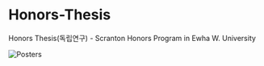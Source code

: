 # Honors-Thesis
Honors Thesis(독립연구) - Scranton Honors Program in Ewha W. University

![Posters](https://github.com/user-attachments/assets/8fce6182-8354-4e7a-bdd2-9bce827fe8e7)

<!--
# Experimets

    Baseline 1 - Vanilla Fewshot(5 shot)
    Baseline 2 - Chain of Thought(5 shot)
    Self Consistency (5 response)
    Self Consistency + llm self selection (5 response)
|![심포지엄_박민경_2117016_사회와정의_page-0022](https://github.com/user-attachments/assets/c5168de2-b8dd-4c20-b462-72348d57a4ce)
---|

# Evaluation 
    Sentence BLEU  
    Logical Equivalence score

![심포지엄_박민경_2117016_사회와정의_page-0015](https://github.com/user-attachments/assets/d1fff9a4-489c-4f84-af3c-9f2e4a02dc1b) | ![심포지엄_박민경_2117016_사회와정의_page-0017](https://github.com/user-attachments/assets/635830ec-ac89-4e47-a84a-2a5c33887d5c)
---|---|


# CFG Parser

![심포지엄_박민경_2117016_사회와정의_page-0023](https://github.com/user-attachments/assets/9053b7ee-8976-4eca-99af-50dc288ee275)

|![심포지엄_박민경_2117016_사회와정의_page-0024](https://github.com/user-attachments/assets/229a38de-e442-4b62-b90f-cab72d341d91)|![심포지엄_박민경_2117016_사회와정의_page-0025](https://github.com/user-attachments/assets/96d1d81f-12f6-491f-a828-aad127dc462e)
---|---|


# Results

![심포지엄_박민경_2117016_사회와정의_page-0027](https://github.com/user-attachments/assets/7d2f35be-8234-491b-8254-889e52a1ce43)|![심포지엄_박민경_2117016_사회와정의_page-0028](https://github.com/user-attachments/assets/ffa0fd77-cc19-45b3-9079-c68431fc4d43)
---|---|

![심포지엄_박민경_2117016_사회와정의_page-0029](https://github.com/user-attachments/assets/30cad800-a66a-4863-807d-0e9460e2ff7e)|![심포지엄_박민경_2117016_사회와정의_page-0030](https://github.com/user-attachments/assets/43204cb7-77e6-422e-85ca-48d6c1a91874)
---|---|
-->
